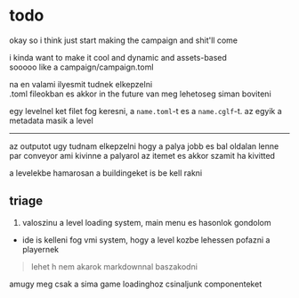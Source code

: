 # todo

okay so i think just start making the campaign and shit'll come

i kinda want to make it cool and dynamic and assets-based \
sooooo like a campaign/campaign.toml

na en valami ilyesmit tudnek elkepzelni \
.toml fileokban es akkor in the future van meg lehetoseg siman boviteni

egy levelnel ket filet fog keresni, a `name.toml`-t es a `name.cglf`-t. az egyik a metadata masik a level

---

az outputot ugy tudnam elkepzelni hogy a palya jobb es bal oldalan lenne par conveyor ami kivinne a palyarol az itemet es akkor szamit ha kivitted

<!-- de ezeket triageolni kene amugy  -->

a levelekbe hamarosan a buildingeket is be kell rakni

## triage

1. valoszinu a level loading system, main menu es hasonlok gondolom

- ide is kelleni fog vmi system, hogy a level kozbe lehessen pofazni a playernek

> lehet h nem akarok markdownnal baszakodni

amugy meg csak a sima game loadinghoz csinaljunk componenteket

